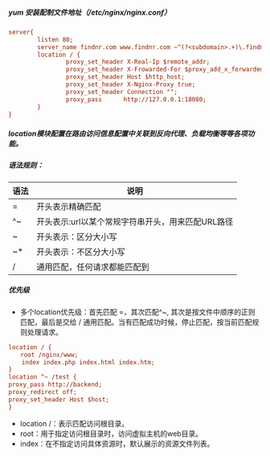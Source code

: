 <!--
 * @Author: 程英明
 * @Date: 2022-07-05 21:05:59
 * @LastEditTime: 2022-07-25 15:12:10
 * @LastEditors: 程英明
 * @Description: 
 * @FilePath: \doc-man\docs\software\nginx\normal.md
 * QQ:504875043@qq.com
-->
##### yum 安装配制文件地址（/etc/nginx/nginx.conf）
```ini
server{
        listen 80;
        server_name findnr.com www.findnr.com ~^(?<subdomain>.+)\.findnr\.com$;
        location / {
                proxy_set_header X-Real-Ip $remote_addr;
                proxy_set_header X-Frowarded-For $proxy_add_x_forwarded_for;
                proxy_set_header Host $http_host;
                proxy_set_header X-Nginx-Proxy true;
                proxy_set_header Connection "";
                proxy_pass      http://127.0.0.1:18080;
        }
}
```
##### location模块配置在路由访问信息配置中关联到反向代理、负载均衡等等各项功能。
##### 语法规则：
|语法|说明|
| ------------ | ------------ |
|=|开头表示精确匹配|
|^~|开头表示:url以某个常规字符串开头，用来匹配URL路径|
|~|开头表示：区分大小写|
|~\*|开头表示：不区分大小写|
|/|通用匹配，任何请求都能匹配到|

##### 优先级
- 多个location优先级：首先匹配 =，其次匹配^~, 其次是按文件中顺序的正则匹配，最后是交给 / 通用匹配。当有匹配成功时候，停止匹配，按当前匹配规则处理请求。
```ini
location / {
　　root /nginx/www;
　  index index.php index.html index.htm;
}
location ^~ /test {
proxy_pass http://backend;
proxy_redirect off;
proxy_set_header Host $host;
}
```
- location /：表示匹配访问根目录。
- root：用于指定访问根目录时，访问虚拟主机的web目录。
- index：在不指定访问具体资源时，默认展示的资源文件列表。